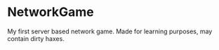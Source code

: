 # NetworkGame
My first server based network game. Made for learning purposes, may contain dirty haxes.

